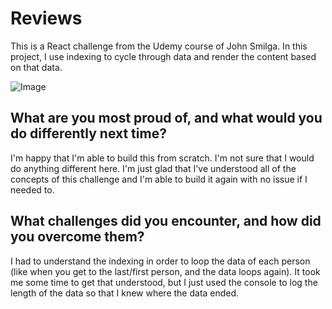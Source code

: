 <h1>Reviews</h1>

This is a React challenge from the Udemy course of John Smilga.  In this project, I use indexing to cycle through data and render the content based on that data.

![Image](https://github.com/user-attachments/assets/17c43159-0a4d-4066-a9c5-a8b0fba9e837)

<h2>What are you most proud of, and what would you do differently next time?</h2>

I'm happy that I'm able to build this from scratch.  I'm not sure that I would do anything different here.  I'm just glad that I've understood all of the concepts of this challenge and I'm able to build it again with no issue if
I needed to.

<h2>What challenges did you encounter, and how did you overcome them?</h2>

I had to understand the indexing in order to loop the data of each person (like when you get to the last/first person, and the data loops again).  It took me some time to get that understood, but I just used the console to log the 
length of the data so that I knew where the data ended.
